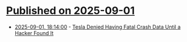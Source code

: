 # [Published on 2025-09-01](index.md)

* [2025-09-01, 18:14:00](https://soylentnews.org/article.pl?sid=25/08/31/1355250&from=rss) - [Tesla Denied Having Fatal Crash Data Until a Hacker Found It](https://soylentnews.org/article.pl?sid=25/08/31/1355250&from=rss)
